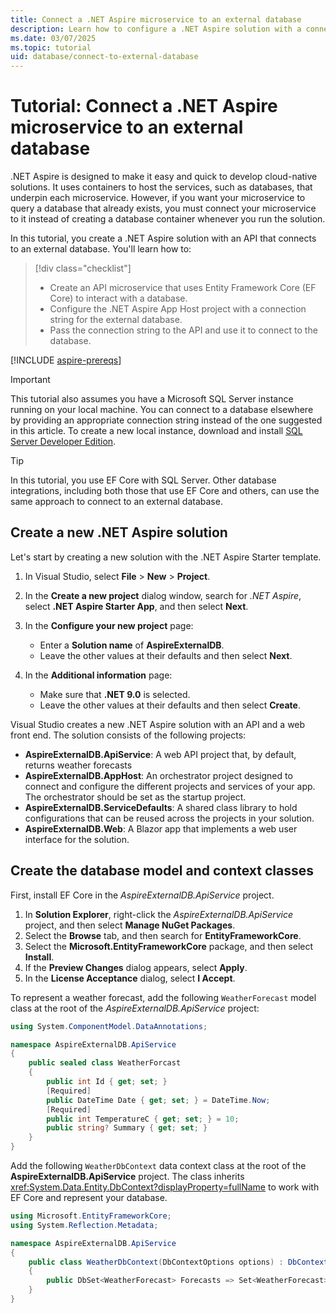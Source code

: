 ```yaml
---
title: Connect a .NET Aspire microservice to an external database
description: Learn how to configure a .NET Aspire solution with a connection to an external database that isn't hosted in a .NET Aspire container.
ms.date: 03/07/2025
ms.topic: tutorial
uid: database/connect-to-external-database
---
```


# Tutorial: Connect a .NET Aspire microservice to an external database

.NET Aspire is designed to make it easy and quick to develop cloud-native solutions. It uses containers to host the services, such as databases, that underpin each microservice. However, if you want your microservice to query a database that already exists, you must connect your microservice to it instead of creating a database container whenever you run the solution.

In this tutorial, you create a .NET Aspire solution with an API that connects to an external database. You'll learn how to:

> [!div class="checklist"]
>
> - Create an API microservice that uses Entity Framework Core (EF Core) to interact with a database.
> - Configure the .NET Aspire App Host project with a connection string for the external database.
> - Pass the connection string to the API and use it to connect to the database.

[!INCLUDE [aspire-prereqs](../includes/aspire-prereqs.md)]

> [!IMPORTANT]
> This tutorial also assumes you have a Microsoft SQL Server instance running on your local machine. You can connect to a database elsewhere by providing an appropriate connection string instead of the one suggested in this article. To create a new local instance, download and install [SQL Server Developer Edition](https://www.microsoft.com/sql-server/sql-server-downloads).

> [!TIP]
> In this tutorial, you use EF Core with SQL Server. Other database integrations, including both those that use EF Core and others, can use the same approach to connect to an external database.

## Create a new .NET Aspire solution

Let's start by creating a new solution with the .NET Aspire Starter template.

1. In Visual Studio, select **File** > **New** > **Project**.
1. In the **Create a new project** dialog window, search for *.NET Aspire*, select **.NET Aspire Starter App**, and then select **Next**.
1. In the **Configure your new project** page:

    - Enter a **Solution name** of **AspireExternalDB**.
    - Leave the other values at their defaults and then select **Next**.

1. In the **Additional information** page:

    - Make sure that **.NET 9.0** is selected.
    - Leave the other values at their defaults and then select **Create**.

Visual Studio creates a new .NET Aspire solution with an API and a web front end. The solution consists of the following projects:

- **AspireExternalDB.ApiService**: A web API project that, by default, returns weather forecasts
- **AspireExternalDB.AppHost**: An orchestrator project designed to connect and configure the different projects and services of your app. The orchestrator should be set as the startup project.
- **AspireExternalDB.ServiceDefaults**: A shared class library to hold configurations that can be reused across the projects in your solution.
- **AspireExternalDB.Web**: A Blazor app that implements a web user interface for the solution.

## Create the database model and context classes

First, install EF Core in the *AspireExternalDB.ApiService* project.

1. In **Solution Explorer**, right-click the *AspireExternalDB.ApiService* project, and then select **Manage NuGet Packages**.
1. Select the **Browse** tab, and then search for **EntityFrameworkCore**.
1. Select the **Microsoft.EntityFrameworkCore** package, and then select **Install**.
1. If the **Preview Changes** dialog appears, select **Apply**.
1. In the **License Acceptance** dialog, select **I Accept**.

To represent a weather forecast, add the following `WeatherForecast` model class at the root of the _AspireExternalDB.ApiService_ project:

```csharp
using System.ComponentModel.DataAnnotations;

namespace AspireExternalDB.ApiService
{
    public sealed class WeatherForcast
    {
        public int Id { get; set; }
        [Required]
        public DateTime Date { get; set; } = DateTime.Now;
        [Required]
        public int TemperatureC { get; set; } = 10;
        public string? Summary { get; set; }
    }
}
```

Add the following `WeatherDbContext` data context class at the root of the **AspireExternalDB.ApiService** project. The class inherits <xref:System.Data.Entity.DbContext?displayProperty=fullName> to work with EF Core and represent your database.

```csharp
using Microsoft.EntityFrameworkCore;
using System.Reflection.Metadata;

namespace AspireExternalDB.ApiService
{
    public class WeatherDbContext(DbContextOptions options) : DbContext(options)
    {
        public DbSet<WeatherForecast> Forecasts => Set<WeatherForecast>();
    }
}
```

